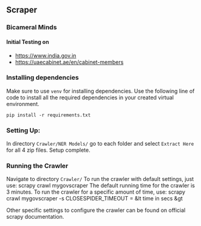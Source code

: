 ## Scraper  
### Bicameral Minds

#### Initial Testing on
- https://www.india.gov.in
- https://uaecabinet.ae/en/cabinet-members

 ### Installing dependencies
 Make sure to use `venv` for installing dependencies. Use the following line of code to install all the required dependencies in your created virtual environment. 

	pip install -r requirements.txt

### Setting Up:
In directory `Crawler/NER Models/` go to each folder and select `Extract Here` for all 4 zip files.
Setup complete.

### Running the Crawler
Navigate to directory `Crawler/`
To run the crawler with default settings, just use:
	scrapy crawl mygovscraper
The default running time for the crawler is 3 minutes. To run the crawler for a specific amount of time, use:
	scrapy crawl mygovscraper -s CLOSESPIDER_TIMEOUT = &lt time in secs &gt 

Other specific settings to configure the crawler can be found on official scrapy documentation.


